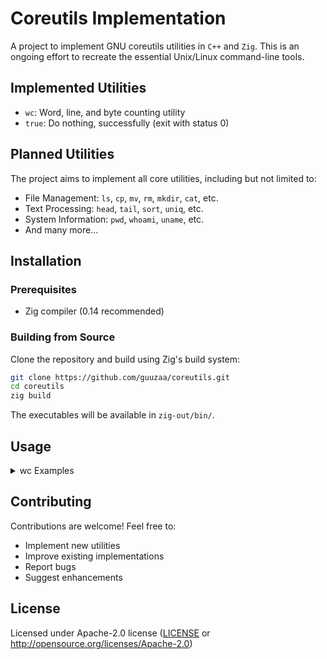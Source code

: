 # Coreutils Implementation

A project to implement GNU coreutils utilities in `C++` and `Zig`. This is an ongoing effort to recreate the essential Unix/Linux command-line tools.

## Implemented Utilities

- `wc`: Word, line, and byte counting utility
- `true`: Do nothing, successfully (exit with status 0)  

## Planned Utilities

The project aims to implement all core utilities, including but not limited to:
- File Management: `ls`, `cp`, `mv`, `rm`, `mkdir`, `cat`, etc.
- Text Processing: `head`, `tail`, `sort`, `uniq`, etc.
- System Information: `pwd`, `whoami`, `uname`, etc.
- And many more...

## Installation

### Prerequisites

- Zig compiler (0.14 recommended)

### Building from Source

Clone the repository and build using Zig's build system:

```bash
git clone https://github.com/guuzaa/coreutils.git
cd coreutils
zig build
```

The executables will be available in `zig-out/bin/`.

## Usage


<details>
<summary>wc Examples</summary>

Count lines, words, and characters in a file:
```bash
wc file.txt
```

Count only lines in multiple files:
```bash
wc -l file1.txt file2.txt
```

Count words from standard input:
```bash
cat file.txt | wc -w
```
</details>

## Contributing

Contributions are welcome! Feel free to:
- Implement new utilities
- Improve existing implementations
- Report bugs
- Suggest enhancements

## License

Licensed under Apache-2.0 license ([LICENSE](LICENSE) or http://opensource.org/licenses/Apache-2.0)